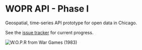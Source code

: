 # WOPR API - Phase I

Geospatial, time-series API prototype for open data in Chicago. 

See the [issue tracker](https://github.com/datamade/wopr-api/issues) for current progress.

![W.O.P.R from War Games (1983)](http://2.bp.blogspot.com/-Y1RvyoZ6Ly0/Ts559PctATI/AAAAAAAAIGc/6BjNPv0zlYI/s1600/wopr1.jpg)

